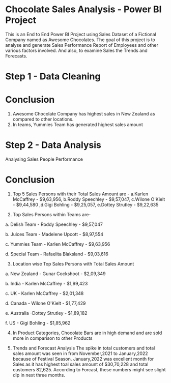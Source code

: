 # Chocolate Sales Analysis - Power BI Project
This is an End to End Power BI Project using Sales Dataset of a Fictional Company named as Awesome Chocolates. The goal of this project is to analyse and generate Sales Performance Report of Employees and other various factors involved. And also, to examine Sales the Trends and Forecasts. 
# Step 1 - Data Cleaning
# Conclusion
1. Awesome Chocolate Company has highest sales in New Zealand as compared to other locations.
2. In teams, Yummies Team has generated highest sales amount

# Step 2 - Data Analysis
Analysing Sales People Performance
# Conclusion
1. Top 5 Sales Persons with their Total Sales Amount are - a.Karlen McCaffrey - $9,63,956, b.Roddy Speechley - $9,57,047, c.Wilone O'Kielt - $9,44,580 ,d.Gigi Bohling - $9,25,057, e.Dottey Strutley - $9,22,635 

2. Top Sales Persons within Teams are-
 
  a. Delish Team - Roddy Speechley - $9,57,047
  
  b. Juices Team - Madelene Upcott - $8,97,554
  
  c. Yummies Team - Karlen McCaffrey - $9,63,956
  
  d. Special Team - Rafaelita Blaksland - $9,03,616

3. Location wise Top Sales Persons with Total Sales Amount
 
  a. New Zealand - Gunar Cockshoot - $2,09,349

  b. India - Karlen McCaffrey - $1,99,423
  
  c. UK - Karlen McCaffrey - $2,01,348
  
  d. Canada - Wilone O'Kielt - $1,77,429
  
  e. Australia -Dottey Strutley - $1,89,182
  
  f. US - Gigi Bohling - $1,85,962

4. In Product Categories, Chocolate Bars are in high demand and are sold more in comparison to other Products

5. Trends and Forecast Analysis
The spike in total customers and total sales amount was seen in from November,2021 to January,2022 because of Festival Season. January,2022 was excellent month for Sales as it has highest toal sales amount of $30,70,228 and total customers 82,625. According to Forcast, these numbers might see slight dip in next three months.
 




 
